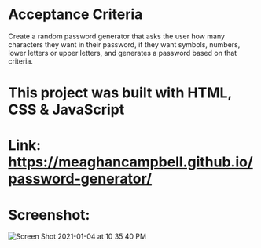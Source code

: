# Acceptance Criteria

Create a random password generator that asks the user how many characters they want in their password,
if they want symbols, numbers, lower letters or upper letters, and generates a password
based on that criteria.

# This project was built with HTML, CSS & JavaScript

# Link: https://meaghancampbell.github.io/password-generator/

# Screenshot:
![Screen Shot 2021-01-04 at 10 35 40 PM](https://user-images.githubusercontent.com/74511935/103607330-4149e480-4ede-11eb-9aa3-ab1f2dff31fa.png)

